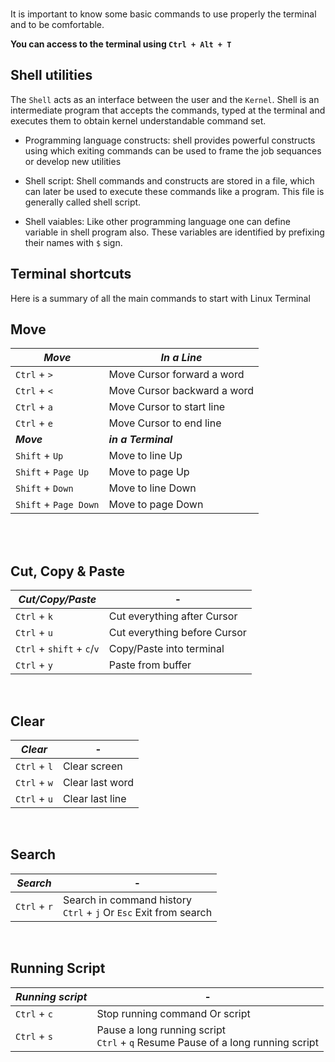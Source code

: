 <section>
<br>

It is important to know some basic commands to use properly the terminal and to be comfortable.

**You can access to the terminal using `Ctrl + Alt + T`**

# Shell utilities

The `Shell` acts as an interface between the user and the `Kernel`. Shell is an intermediate program that accepts the commands, typed at the terminal and executes them to obtain kernel understandable command set.

- Programming language constructs: shell provides powerful constructs using which exiting commands can be used to frame the job sequances or develop new utilities

- Shell script: Shell commands and constructs are stored in a file, which can later be used to execute these commands like a program. This file is generally called shell script.

- Shell vaiables: Like other programming language one can define variable in shell program also. These variables are identified by prefixing their names with `$` sign.

# Terminal shortcuts

Here is a summary of all the main commands to start with Linux Terminal

## Move

| *Move*                | *In a Line*                 |
| --------------------- | --------------------------- |
| `Ctrl` + `>`          | Move Cursor forward a word  |
| `Ctrl` + `<`          | Move Cursor backward a word |
| `Ctrl` + `a`          | Move Cursor to start line   |
| `Ctrl` + `e`          | Move Cursor to end line     |
| ***Move***            | ***in a Terminal***         |
| `Shift` + `Up`        | Move to line Up<br/>        |
| `Shift` + `Page Up`   | Move to page Up             |
| `Shift` + `Down`      | Move to line Down           |
| `Shift` + `Page Down` | Move to page Down           |

</section>
<br>
<section>
 <br>

## Cut, Copy & Paste

| *Cut/Copy/Paste*           | -                            |
| -------------------------- | ---------------------------- |
| `Ctrl` + `k`               | Cut everything after Cursor  |
| `Ctrl` + `u`               | Cut everything before Cursor |
| `Ctrl` + `shift` + `c`/`v` | Copy/Paste into terminal     |
| `Ctrl` + `y`               | Paste from buffer            |

</section>
<br>
<section>

## Clear

| *Clear*      | -               |
| ------------ | --------------- |
| `Ctrl` + `l` | Clear screen    |
| `Ctrl` + `w` | Clear last word |
| `Ctrl` + `u` | Clear last line |

</section>
<br>
<section>

## Search

| *Search*     | -                                                                    |
| ------------ | -------------------------------------------------------------------- |
| `Ctrl` + `r` | Search in command history<br> `Ctrl` + `j` Or `Esc` Exit from search |

</section>
<br>
<section>

## Running Script

| *Running script* | -                                                                                 |
| ---------------- | --------------------------------------------------------------------------------- |
| `Ctrl` + `c`     | Stop running command Or script                                                    |
| `Ctrl` + `s`     | Pause a long running script<br>`Ctrl` + `q` Resume Pause of a long running script |

</section>
